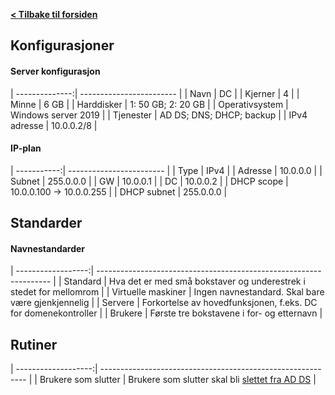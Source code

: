 [**< Tilbake til forsiden**](index.md)

## Konfigurasjoner

#### Server konfigurasjon

| --------------:| ------------------------ |
| Navn           | DC                       |
| Kjerner        | 4                        |
| Minne          | 6 GB                     |
| Harddisker     | 1: 50 GB; 2: 20 GB       |
| Operativsystem | Windows server 2019      |
| Tjenester      | AD DS; DNS; DHCP; backup |
| IPv4 adresse   | 10.0.0.2/8               |

#### IP-plan

| -----------:| ------------------------ |
| Type        | IPv4                     |
| Adresse     | 10.0.0.0                 |
| Subnet      | 255.0.0.0                |
| GW          | 10.0.0.1                 |
| DC          | 10.0.0.2                 |
| DHCP scope  | 10.0.0.100 -> 10.0.0.255 |
| DHCP subnet | 255.0.0.0                |

## Standarder

#### Navnestandarder

| ------------------:| ------------------------------------------------------------------ |
| Standard           | Hva det er med små bokstaver og underestrek i stedet for mellomrom |
| Virtuelle maskiner | Ingen navnestandard. Skal bare være gjenkjennelig                  |
| Servere            | Forkortelse av hovedfunksjonen, f.eks. DC for domenekontroller     |
| Brukere            | Første tre bokstavene i for- og etternavn                          |

## Rutiner

| -------------------:| ----------------------------------------------------------- |
| Brukere som slutter | Brukere som slutter skal bli [slettet fra AD DS](bruker.html#slette-bruker) |
